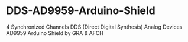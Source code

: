 # DDS-AD9959-Arduino-Shield
4 Synchronized Channels DDS (Direct Digital Synthesis) Analog Devices AD9959 Arduino Shield by GRA &amp; AFCH

